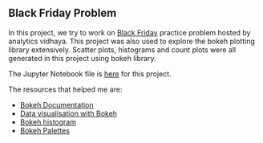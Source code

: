 ## Black Friday Problem

In this project, we try to work on [Black Friday](https://datahack.analyticsvidhya.com/contest/black-friday/) practice problem hosted by analytics vidhaya. This project was also used to explore the bokeh plotting library extensively. Scatter plots, histograms and count plots were all generated in this project using bokeh library. 

The Jupyter Notebook file is [here](https://nbviewer.jupyter.org/github/abishekarun/Black-Friday-Problem/blob/master/black_friday.ipynb) for this project.

The resources that helped me are:

+ [Bokeh Documentation](https://bokeh.pydata.org/en/latest/)
+ [Data visualisation with Bokeh](https://towardsdatascience.com/data-visualization-with-bokeh-in-python-part-one-getting-started-a11655a467d4)
+ [Bokeh histogram](https://stackoverflow.com/questions/45807960/bokeh-histogram-will-not-plot-is-there-a-solution-to-this-old-issue) 
+ [Bokeh Palettes](https://stackoverflow.com/questions/43757582/how-to-import-bokeh-palettes)
